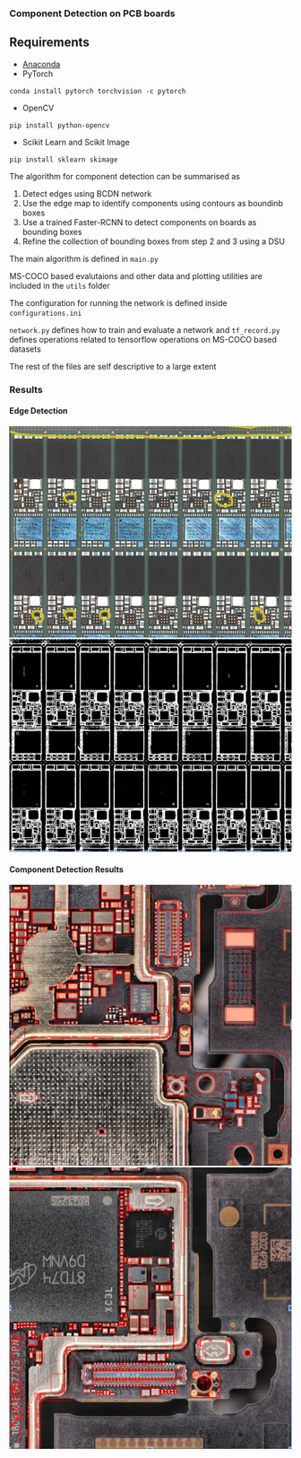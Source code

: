 ### Component Detection on PCB boards
## Requirements
* [Anaconda](https://www.anaconda.com/download/)
* PyTorch
```
conda install pytorch torchvision -c pytorch
```
* OpenCV
```
pip install python-opencv
```
* Scikit Learn and Scikit Image
```
pip install sklearn skimage
```
The algorithm for component detection can be summarised as 
1) Detect edges using BCDN network 
2) Use the edge map to identify components using contours as boundinb boxes
3) Use a trained Faster-RCNN to detect components on boards as bounding boxes
4) Refine the collection of bounding boxes from step 2 and 3 using a DSU


The main algorithm is defined in `main.py` 

MS-COCO based evalutaions and other data and plotting utilities are included in the `utils` folder

The configuration for running the network is defined inside `configurations.ini` 

`network.py` defines how to train and evaluate a network and `tf_record.py` defines operations related to tensorflow operations on MS-COCO based datasets

 The rest of the files are self descriptive to a large extent

### Results

#### Edge Detection
![Edge detection using BCDN](boards/4.png?raw=True)
![Edge detection results](boards/3.png?raw=True)


#### Component Detection Results
![Component Board1](boards/1.png?raw=True)
![Component Board2](boards/2.png?raw=True)

